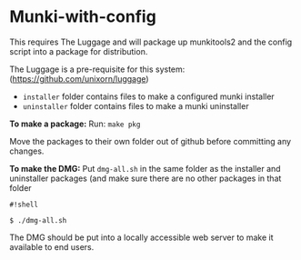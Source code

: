 # Munki-with-config

This requires The Luggage and will package up munkitools2 and the config script into a package for distribution.

The Luggage is a pre-requisite for this system: (https://github.com/unixorn/luggage)

* `installer` folder contains files to make a configured munki installer
* `uninstaller` folder contains files to make a munki uninstaller

**To make a package:** 
Run: `make pkg`

Move the packages to their own folder out of github before committing any changes.

**To make the DMG:**
Put `dmg-all.sh` in the same folder as the installer and uninstaller packages (and make sure there are no 
other packages in that folder 


```
#!shell

$ ./dmg-all.sh 
```


The DMG should be put into a locally accessible web server to make it available to end users.